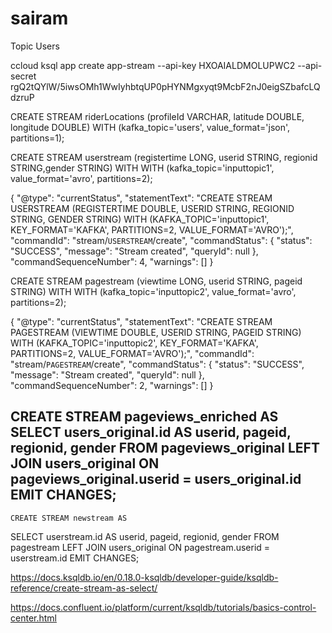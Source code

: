# sairam

Topic Users

ccloud ksql app create app-stream --api-key HXOAIALDMOLUPWC2 --api-secret rgQ2tQYlW/5iwsOMh1WwIyhbtqUP0pHYNMgxyqt9McbF2nJ0eigSZbafcLQdzruP

CREATE STREAM riderLocations (profileId VARCHAR, latitude DOUBLE, longitude DOUBLE)
  WITH (kafka_topic='users', value_format='json', partitions=1);
  
  
  CREATE STREAM userstream (registertime LONG, userid STRING, regionid STRING,gender STRING) WITH WITH (kafka_topic='inputtopic1', value_format='avro', partitions=2);
  
  
  {
  "@type": "currentStatus",
  "statementText": "CREATE STREAM USERSTREAM (REGISTERTIME DOUBLE, USERID STRING, REGIONID STRING, GENDER STRING) WITH (KAFKA_TOPIC='inputtopic1', KEY_FORMAT='KAFKA', PARTITIONS=2, VALUE_FORMAT='AVRO');",
  "commandId": "stream/`USERSTREAM`/create",
  "commandStatus": {
    "status": "SUCCESS",
    "message": "Stream created",
    "queryId": null
  },
  "commandSequenceNumber": 4,
  "warnings": []
}
  
  CREATE STREAM pagestream (viewtime LONG, userid STRING, pageid STRING) WITH WITH (kafka_topic='inputtopic2', value_format='avro', partitions=2);
  
  
  {
  "@type": "currentStatus",
  "statementText": "CREATE STREAM PAGESTREAM (VIEWTIME DOUBLE, USERID STRING, PAGEID STRING) WITH (KAFKA_TOPIC='inputtopic2', KEY_FORMAT='KAFKA', PARTITIONS=2, VALUE_FORMAT='AVRO');",
  "commandId": "stream/`PAGESTREAM`/create",
  "commandStatus": {
    "status": "SUCCESS",
    "message": "Stream created",
    "queryId": null
  },
  "commandSequenceNumber": 2,
  "warnings": []
}
  
  CREATE STREAM pageviews_enriched AS
  SELECT users_original.id AS userid, pageid, regionid, gender
  FROM pageviews_original
  LEFT JOIN users_original
    ON pageviews_original.userid = users_original.id
  EMIT CHANGES;
 ---------------------------------------------------------------------
    CREATE STREAM newstream AS
  SELECT userstream.id AS userid, pageid, regionid, gender
  FROM pagestream
  LEFT JOIN users_original
    ON pagestream.userid = userstream.id
  EMIT CHANGES;
  
  
  
  https://docs.ksqldb.io/en/0.18.0-ksqldb/developer-guide/ksqldb-reference/create-stream-as-select/
  
  https://docs.confluent.io/platform/current/ksqldb/tutorials/basics-control-center.html
